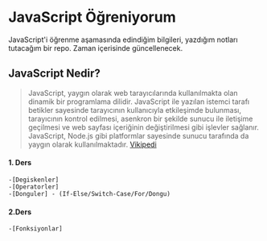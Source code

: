 # JavaScript Öğreniyorum
JavaScript'i öğrenme aşamasında edindiğim bilgileri, yazdığım notları tutacağım bir repo. Zaman içerisinde güncellenecek.

## JavaScript Nedir?

>JavaScript, yaygın olarak web tarayıcılarında kullanılmakta olan dinamik bir programlama dilidir. JavaScript ile yazılan istemci tarafı betikler sayesinde tarayıcının kullanıcıyla etkileşimde bulunması, tarayıcının kontrol edilmesi, asenkron bir şekilde sunucu ile iletişime geçilmesi ve web sayfası içeriğinin değiştirilmesi gibi işlevler sağlanır. JavaScript, Node.js gibi platformlar sayesinde sunucu tarafında da yaygın olarak kullanılmaktadır. [Vikipedi]

#### 1. Ders
	-[Degiskenler]
	-[Operatorler]
	-[Donguler] - (If-Else/Switch-Case/For/Dongu)

#### 2.Ders
	-[Fonksiyonlar]


[Fonksiyonlar]: https://github.com/onlyilkr/JavaScript-Ogreniyorum/blob/master/2.Ders/1-Fonksiyonlar.html
[Donguler]: https://github.com/onlyilkr/JavaScript-Ogreniyorum/blob/master/1.Ders/If-Switch-While-For-Dongu.html
[Operatorler]: https://github.com/onlyilkr/JavaScript-Ogreniyorum/blob/master/1.Ders/Operatorler.html
[Degiskenler]: https://github.com/onlyilkr/JavaScript-Ogreniyorum/blob/master/1.Ders/Degiskenler.html
[Vikipedi]: https://tr.wikipedia.org/wiki/JavaScript